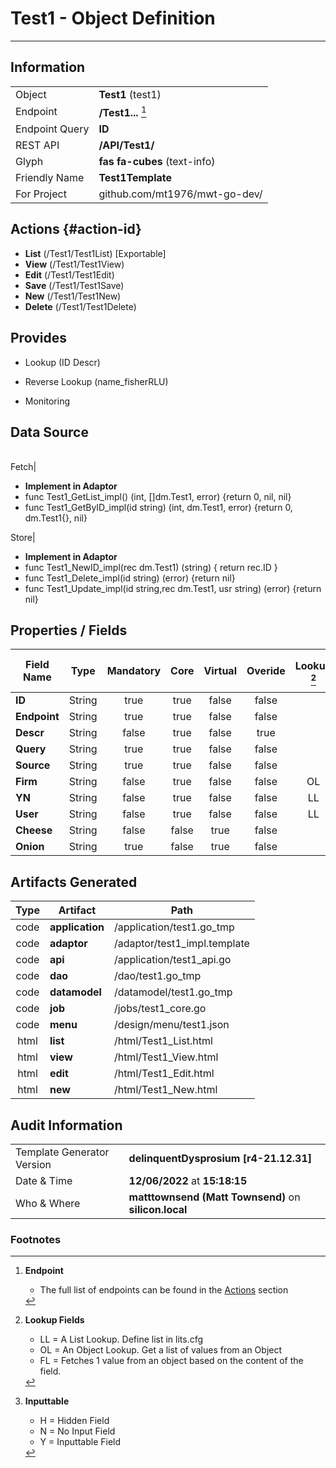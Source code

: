 # **Test1** - Object Definition
---
##  Information
|   |   |
|---|---|
|Object         |**Test1** (test1) |
|Endpoint 	    |**/Test1...** [^1]|
|Endpoint Query |**ID**|
|REST API|**/API/Test1/**|
Glyph|**fas fa-cubes** (text-info)
Friendly Name|**Test1Template**|
|For Project    |github.com/mt1976/mwt-go-dev/|

##  Actions {#action-id}
* **List** (/Test1/Test1List) [Exportable]
* **View** (/Test1/Test1View)
* **Edit** (/Test1/Test1Edit)
* **Save** (/Test1/Test1Save)
* **New** (/Test1/Test1New)
* **Delete** (/Test1/Test1Delete)







##  Provides
 * Lookup (ID Descr)
 * Reverse Lookup (name_fisherRLU)

* Monitoring 



##  Data Source 
|   |   |
|---|---|

Fetch|<ul><li>**Implement in Adaptor**</li><li> func Test1_GetList_impl() (int, []dm.Test1, error) {return 0, nil, nil}</li><li>func Test1_GetByID_impl(id string) (int, dm.Test1, error) {return 0, dm.Test1{}, nil}</li></ul>
Store|<ul><li>**Implement in Adaptor**</li><li>func Test1_NewID_impl(rec dm.Test1) (string) { return rec.ID } </li><li>func Test1_Delete_impl(id string) (error) {return nil}</li><li>func Test1_Update_impl(id string,rec dm.Test1, usr string) (error) {return nil}</li></ul>

##  Properties / Fields
| Field Name| Type | Mandatory | Core | Virtual | Overide | Lookup [^2]| Lookup Object      | Lookup Field Source         | Lookup Return Value                | Inputable [^3]|DB Column|Default Value|
| -- | --  | :--: | :--: | :--: |:--: |:--: |:--: |-- |-- |:--: |-- | --|
|**ID**|String|true|true|false|false|||||Y|ID||
|**Endpoint**|String|true|true|false|false|||||Y|Endpoint||
|**Descr**|String|false|true|false|true|||||N|Descr||
|**Query**|String|true|true|false|false|||||Y|Query||
|**Source**|String|true|true|false|false|||||Y|Source||
|**Firm**|String|false|true|false|false|OL|Firm|Firmx|FullName|N|Firm||
|**YN**|String|false|true|false|false|LL||yn||Y|YN||
|**User**|String|false|true|false|false|LL||users||Y|User||
|**Cheese**|String|false|false|true|false|||||Y|||
|**Onion**|String|true|false|true|false|||||Y|||


##  Artifacts Generated
| Type | Artifact | Path|
| :--: | -- | -- |
| code | **application** | /application/test1.go_tmp |
| code | **adaptor** | /adaptor/test1_impl.template |
| code | **api** | /application/test1_api.go |
| code | **dao** | /dao/test1.go_tmp |
| code | **datamodel** | /datamodel/test1.go_tmp |
| code | **job** | /jobs/test1_core.go |
| code | **menu** | /design/menu/test1.json |
| html | **list** | /html/Test1_List.html |
| html | **view** | /html/Test1_View.html |
| html | **edit** | /html/Test1_Edit.html |
| html | **new** | /html/Test1_New.html |


## Audit Information
|   |   |
|---|---|
Template Generator Version   | **delinquentDysprosium [r4-21.12.31]**
Date & Time		     | **12/06/2022** at **15:18:15**
Who & Where		     | **matttownsend (Matt Townsend)** on **silicon.local**

### Footnotes
[^1]: **Endpoint**
    * The full list of endpoints can be found in the [Actions](#action-id) section
[^2]: **Lookup Fields**
    * LL = A List Lookup. Define list in lits.cfg
    * OL = An Object Lookup. Get a list of values from an Object
    * FL = Fetches 1 value from an object based on the content of the field. 
[^3]: **Inputtable**   
    * H = Hidden Field
    * N = No Input Field
    * Y = Inputtable Field